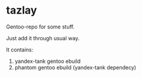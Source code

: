 tazlay
======

Gentoo-repo for some stuff.

Just add it through usual way.

It contains:
1) yandex-tank gentoo ebuild
2) phantom gentoo ebuild (yandex-tank dependecy)

